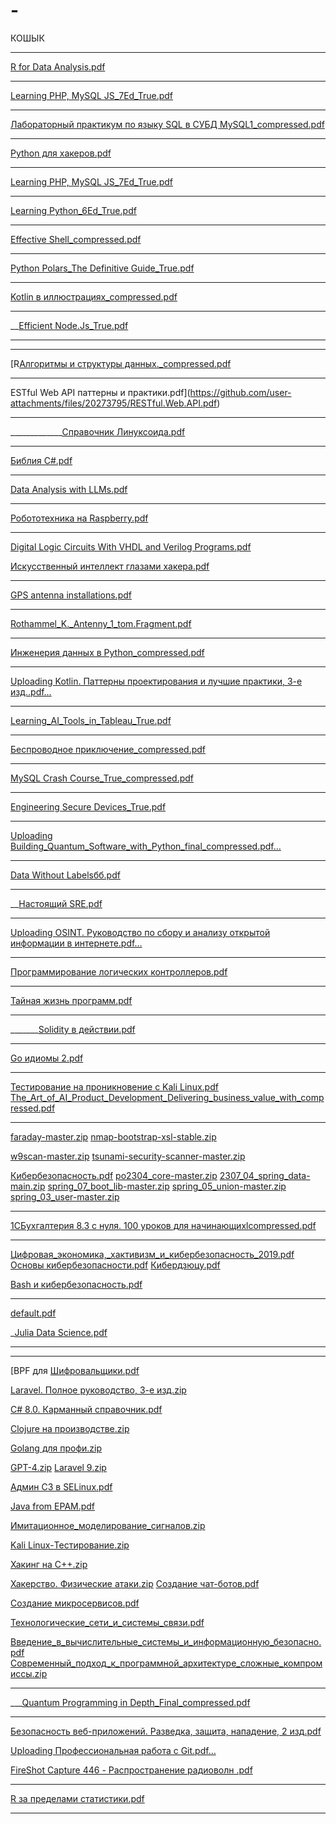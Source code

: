 
# -
КОШЫК
___________________________________________________________
[R for Data Analysis.pdf](https://github.com/user-attachments/files/21096837/R.for.Data.Analysis.pdf)

______________________________________________________
[Learning PHP, MySQL   JS_7Ed_True.pdf](https://github.com/user-attachments/files/21096828/Learning.PHP.MySQL.JS_7Ed_True.pdf)

______________________________________________________
[Лабораторный практикум по языку SQL в СУБД MySQL1_compressed.pdf](https://github.com/user-attachments/files/21077460/SQL.MySQL1_compressed.pdf)

_________________________________________________
[Python для хакеров.pdf](https://github.com/user-attachments/files/21077408/Python.pdf)

________________________________________________
[Learning PHP, MySQL   JS_7Ed_True.pdf](https://github.com/user-attachments/files/21051444/Learning.PHP.MySQL.JS_7Ed_True.pdf)
__________________________________________________________
[Learning Python_6Ed_True.pdf](https://github.com/user-attachments/files/21015923/Learning.Python_6Ed_True.pdf)

___________________________________________________________
[Effective Shell_compressed.pdf](https://github.com/user-attachments/files/20973836/Effective.Shell_compressed.pdf)

_________________________________________________________
[Python Polars_The Definitive Guide_True.pdf](https://github.com/user-attachments/files/20940649/Python.Polars_The.Definitive.Guide_True.pdf)

__________________________________________________________
[Kotlin в иллюстрациях_compressed.pdf](https://github.com/user-attachments/files/20929367/Kotlin._compressed.pdf)

__________________________________________________________
__[Efficient Node.Js_True.pdf](https://github.com/user-attachments/files/20897759/Efficient.Node.Js_True.pdf)
___________________________________________________________________________
______________________________________________
[R[Алгоритмы и структуры данных._compressed.pdf](https://github.com/user-attachments/files/20982071/_compressed.pdf) 
___________________________________________________________________________________
ESTful Web API паттерны и практики.pdf](https://github.com/user-attachments/files/20273795/RESTful.Web.API.pdf)
_____________________________________________________
_____________[Справочник Линуксоида.pdf](https://github.com/user-attachments/files/20444399/default.pdf)
_______
[Библия C#.pdf](https://github.com/user-attachments/files/20657901/C.pdf)
______________________________________________________
[Data Analysis with LLMs.pdf](https://github.com/user-attachments/files/20691962/Data.Analysis.with.LLMs.pdf)
_______________________________________________________________
[Робототехника на Raspberry.pdf](https://github.com/user-attachments/files/20729894/Raspberry.pdf)

_______________________________________________________________
[Digital Logic Circuits With VHDL and Verilog Programs.pdf](https://github.com/user-attachments/files/20758767/Digital.Logic.Circuits.With.VHDL.and.Verilog.Programs.pdf)

[Искусственный интеллект глазами хакера.pdf](https://github.com/user-attachments/files/20840067/default.pdf)

_______________________________________________________

[GPS antenna installations.pdf](https://github.com/user-attachments/files/20739893/GPS.antenna.installations.pdf)

_______________________________________________________
[Rothammel_K._Antenny_1_tom.Fragment.pdf](https://github.com/user-attachments/files/20739894/Rothammel_K._Antenny_1_tom.Fragment.pdf)

_______________________________________________________
[Инженерия данных в Python_compressed.pdf](https://github.com/user-attachments/files/20777247/Python_compressed.pdf)

______________________________________________________
[Uploading Kotlin. Паттерны проектирования и лучшие практики, 3-е изд..pdf…]() 
___________________________________________________________
[Learning_AI_Tools_in_Tableau_True.pdf](https://github.com/user-attachments/files/20860424/Learning_AI_Tools_in_Tableau_True.pdf)

______________________________________________________
[Беспроводное приключение_compressed.pdf](https://github.com/user-attachments/files/21185601/_compressed.pdf)

____________________________________________________
[MySQL Crash Course_True_compressed.pdf](https://github.com/user-attachments/files/21179663/MySQL.Crash.Course_True_compressed.pdf)

_____________________________________________________________
[Engineering Secure Devices_True.pdf](https://github.com/user-attachments/files/20792328/Engineering.Secure.Devices_True.pdf)

_______________________________________________________
[Uploading Building_Quantum_Software_with_Python_final_compressed.pdf…]()

_____________________________________________________
[Data Without Labelsбб.pdf](https://github.com/user-attachments/files/20729872/Data.Without.Labels.pdf)

_________________________________________________________
__[Настоящий SRE.pdf](https://github.com/user-attachments/files/20693790/SRE.pdf)
___________________________________________________
[Uploading OSINT. Руководство по сбору и анализу открытой информации в интернете.pdf…]()

______________________________________________________
[Программирование логических контроллеров.pdf](https://github.com/user-attachments/files/20555283/default.pdf)

________________________________________________________
[Тайная жизнь программ.pdf](https://github.com/user-attachments/files/20163849/default.pdf)

____________________________________________________________
_______[Solidity в действии.pdf](https://github.com/user-attachments/files/20028465/Solidity.pdf)
________________________________________________________________
[Go идиомы 2.pdf](https://github.com/user-attachments/files/19526374/Go.2.pdf)
______________________________________________________________________
[Тестирование на проникновение с Kali Linux.pdf](https://github.com/user-attachments/files/19725909/Kali.Linux.pdf)
[The_Art_of_AI_Product_Development_Delivering_business_value_with_compressed.pdf](https://github.com/user-attachments/files/20839881/The_Art_of_AI_Product_Development_Delivering_business_value_with_compressed.pdf)

______________________________________________________________________


[faraday-master.zip](https://github.com/user-attachments/files/16760639/faraday-master.zip)
[nmap-bootstrap-xsl-stable.zip](https://github.com/user-attachments/files/16760638/nmap-bootstrap-xsl-stable.zip)

[w9scan-master.zip](https://github.com/user-attachments/files/16760629/w9scan-master.zip)
[tsunami-security-scanner-master.zip](https://github.com/user-attachments/files/16760628/tsunami-security-scanner-master.zip)



[Кибербезопасность.pdf](https://github.com/user-attachments/files/16918589/default.pdf)
[po2304_core-master.zip](https://github.com/user-attachments/files/16760051/po2304_core-master.zip)
[2307_04_spring_data-main.zip](https://github.com/user-attachments/files/16760050/2307_04_spring_data-main.zip)
[spring_07_boot_lib-master.zip](https://github.com/user-attachments/files/16760049/spring_07_boot_lib-master.zip)
[spring_05_union-master.zip](https://github.com/user-attachments/files/16760048/spring_05_union-master.zip)
[spring_03_user-master.zip](https://github.com/user-attachments/files/16760047/spring_03_user-master.zip)

______________________________________________________________________________________________
[1СБухгалтерия 8.3 с нуля. 100 уроков для начинающихlcompressed.pdf](https://github.com/user-attachments/files/20799376/1.8.3.100.lcompressed.pdf)

____________________________________________________________________________________________
[Цифровая_экономика,_хактивизм_и_кибербезопасность_2019.pdf](https://github.com/user-attachments/files/16918581/_._._._._2019.pdf)
[Основы кибербезопасности.pdf](https://github.com/user-attachments/files/16918582/default.pdf)
[Кибердзюцу.pdf](https://github.com/user-attachments/files/16918587/default.pdf)

[Bash и кибербезопасность.pdf](https://github.com/user-attachments/files/16918643/Bash.pdf)

__________________________________________________________

[default.pdf](https://github.com/user-attachments/files/19249410/default.pdf)




_[Julia Data Science.pdf](https://github.com/user-attachments/files/21214259/Julia.Data.Science.pdf)
__________________________________________________________________
________________________________________________________________

[BPF для [Шифровальщики.pdf](https://github.com/user-attachments/files/17043016/default.pdf)

[Laravel. Полное руководство, 3-е изд.zip](https://github.com/user-attachments/files/17042998/Laravel.3-.zip)

[C# 8.0. Карманный справочник.pdf](https://github.com/user-attachments/files/17042919/C.8.0.pdf)

[Clojure на производстве.zip](https://github.com/user-attachments/files/17042924/Clojure.zip)

[Golang для профи.zip](https://github.com/user-attachments/files/17042926/Golang.zip)

[GPT-4.zip](https://github.com/user-attachments/files/17042929/GPT-4.zip)
[Laravel 9.zip](https://github.com/user-attachments/files/17042988/Laravel.9.zip)

[Админ СЗ в SELinux.pdf](https://github.com/user-attachments/files/17043005/SELinux.pdf)

[Java from EPAM.pdf](https://github.com/user-attachments/files/17042983/Java.from.EPAM.pdf)

[Имитационное_моделирование_сигналов.zip](https://github.com/user-attachments/files/17043010/_._.zip)

[Kali Linux-Тестирование.zip](https://github.com/user-attachments/files/17042986/Kali.Linux-.zip)

[Хакинг на С++.zip](https://github.com/user-attachments/files/17043019/%2B%2B.zip)

[Хакерство. Физические атаки.zip](https://github.com/user-attachments/files/17043025/default.zip)
[Создание чат-ботов.pdf](https://github.com/user-attachments/files/17043037/-.pdf)

[Создание микросервисов.pdf](https://github.com/user-attachments/files/17043041/default.pdf)

[Технологические_сети_и_системы_связи.pdf](https://github.com/user-attachments/files/17043033/_._._._.pdf)

[Введение_в_вычислительные_системы_и_информационную_безопасно.pdf](https://github.com/user-attachments/files/16918591/_._._._._._.pdf)
[Современный_подход_к_программной_архитектуре_сложные_компромиссы.zip](https://github.com/user-attachments/files/17043046/_._._._._._.zip)


____________________________________________________________________
___[Quantum Programming in Depth_Final_compressed.pdf](https://github.com/user-attachments/files/21248700/Quantum.Programming.in.Depth_Final_compressed.pdf)
______________________________________________________________


[Безопасность веб-приложений. Разведка, защита, нападение, 2 изд.pdf](https://github.com/user-attachments/files/17231762/-.2.pdf)

[Uploading Профессиональная работа с Git.pdf…]()

[FireShot Capture 446 - Распространение радиоволн .pdf](https://github.com/user-attachments/files/20739902/FireShot.Capture.446.-.pdf)

_______________________________________________
[R за пределами статистики.pdf](https://github.com/user-attachments/files/21218298/R.pdf)

__________________________________________

       
           






























